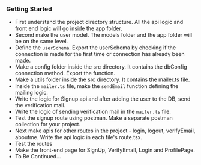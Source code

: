 ### Getting Started

- First understand the project directory structure. All the api logic and front end logic will go inside the app folder.
- Second make the user model. The models folder and the app folder will be on the same level.
- Define the ```userSchema```. Export the userSchema by checking if the connection is made for the first time or connection has already been made.
- Make a config folder inside the src directory. It contains the dbConfig connection method. Export the function.
- Make a utils folder inside the src directory. It contains the mailer.ts file. 
- Inside the ```mailer.ts``` file, make the ```sendEmail``` function defining the mailing logic.
- Write the logic for Signup api and after adding the user to the DB, send the verification mail.
- Write the logic of sending verification mail in the ```mailer.ts``` file.
- Test the signup route using postman. Make a separate postman collection for your project.
- Next make apis for other routes in the project - login, logout, verifyEmail, aboutme. Write the api logic in each file's route.tsx.
- Test the routes
- Make the front-end page for SignUp, VerifyEmail, Login and ProfilePage.
- To Be Continued...
